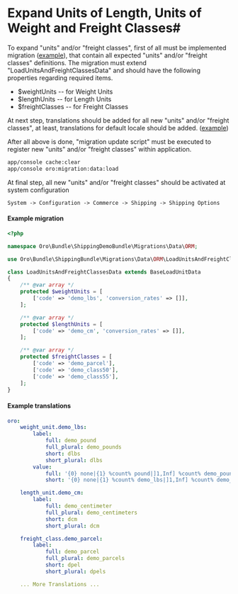 # Expand Units of Length, Units of Weight and Freight Classes#

To expand "units" and/or "freight classes", first of all must be implemented migration ([example](#example-migration)), that contain all expected "units" and/or "freight classes" definitions.
The migration must extend "LoadUnitsAndFreightClassesData" and should have the following properties regarding required items.

 * $weightUnits -- for Weight Units
 * $lengthUnits -- for Length Units
 * $freightClasses -- for Freight Classes
 
At next step, translations should be added for all new "units" and/or "freight classes", at least, translations for default locale should be added. ([example](#example-translations))

After all above is done, "migration update script" must be executed to register new "units" and/or "freight classes" within application.
```bash
app/console cache:clear
app/console oro:migration:data:load
```
At final step, all new "units" and/or "freight classes" should be activated at system configuration

```code
System -> Configuration -> Commerce -> Shipping -> Shipping Options
```

#### Example migration

```php
<?php

namespace Oro\Bundle\ShippingDemoBundle\Migrations\Data\ORM;

use Oro\Bundle\ShippingBundle\Migrations\Data\ORM\LoadUnitsAndFreightClassesData as BaseLoadUnitData;

class LoadUnitsAndFreightClassesData extends BaseLoadUnitData
{
    /** @var array */
    protected $weightUnits = [
        ['code' => 'demo_lbs', 'conversion_rates' => []],
    ];

    /** @var array */
    protected $lengthUnits = [
        ['code' => 'demo_cm', 'conversion_rates' => []],
    ];

    /** @var array */
    protected $freightClasses = [
        ['code' => 'demo_parcel'],
        ['code' => 'demo_class50'],
        ['code' => 'demo_class55'],
    ];
}
```

#### Example translations
```yml
oro:
    weight_unit.demo_lbs:
        label:
            full: demo_pound
            full_plural: demo_pounds
            short: dlbs
            short_plural: dlbs
        value:
            full: '{0} none|{1} %count% pound|]1,Inf] %count% demo_pounds'
            short: '{0} none|{1} %count% demo_lbs|]1,Inf] %count% demo_lbs'

    length_unit.demo_cm:
        label:
            full: demo_centimeter
            full_plural: demo_centimeters
            short: dcm
            short_plural: dcm

    freight_class.demo_parcel:
        label:
            full: demo_parcel
            full_plural: demo_parcels
            short: dpel
            short_plural: dpels

    ... More Translations ...
```
